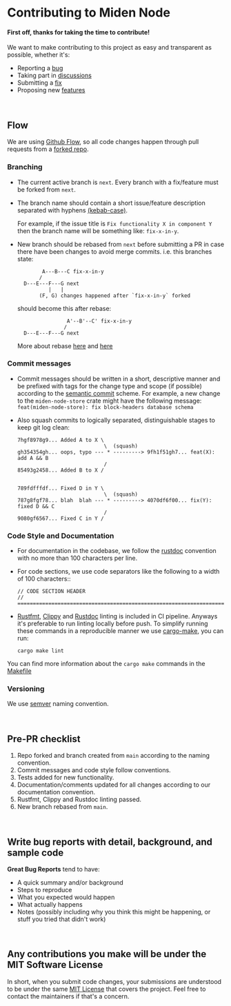 # Contributing to Miden Node

#### First off, thanks for taking the time to contribute!

We want to make contributing to this project as easy and transparent as possible, whether it's:

- Reporting a [bug](https://github.com/0xPolygonMiden/miden-node/issues/new)
- Taking part in [discussions](https://github.com/0xPolygonMiden/miden-node/discussions)
- Submitting a [fix](https://github.com/0xPolygonMiden/miden-node/pulls)
- Proposing new [features](https://github.com/0xPolygonMiden/miden-node/issues/new)

&nbsp;

## Flow
We are using [Github Flow](https://docs.github.com/en/get-started/quickstart/github-flow), so all code changes happen through pull requests from a [forked repo](https://docs.github.com/en/get-started/quickstart/fork-a-repo).

### Branching
- The current active branch is `next`. Every branch with a fix/feature must be forked from `next`.

- The branch name should contain a short issue/feature description separated with hyphens [(kebab-case)](https://en.wikipedia.org/wiki/Letter_case#Kebab_case).

    For example, if the issue title is `Fix functionality X in component Y` then the branch name will be something like: `fix-x-in-y`.

- New branch should be rebased from `next` before submitting a PR in case there have been changes to avoid merge commits.
i.e. this branches state:
  ```
          A---B---C fix-x-in-y
         /
    D---E---F---G next
            |   |
         (F, G) changes happened after `fix-x-in-y` forked
  ```

  should become this after rebase:


  ```
                  A'--B'--C' fix-x-in-y
                 /
    D---E---F---G next
  ```


  More about rebase [here](https://git-scm.com/docs/git-rebase) and [here](https://www.atlassian.com/git/tutorials/rewriting-history/git-rebase#:~:text=What%20is%20git%20rebase%3F,of%20a%20feature%20branching%20workflow.)


### Commit messages
- Commit messages should be written in a short, descriptive manner and be prefixed with tags for the change type and scope (if possible) according to the [semantic commit](https://gist.github.com/joshbuchea/6f47e86d2510bce28f8e7f42ae84c716) scheme.
For example, a new change to the `miden-node-store` crate might have the following message: `feat(miden-node-store): fix block-headers database schema`

- Also squash commits to logically separated, distinguishable stages to keep git log clean:
    ```
    7hgf8978g9... Added A to X \
                                \  (squash)
    gh354354gh... oops, typo --- * ---------> 9fh1f51gh7... feat(X): add A && B
                                /
    85493g2458... Added B to X /


    789fdfffdf... Fixed D in Y \
                                \  (squash)
    787g8fgf78... blah  blah --- * ---------> 4070df6f00... fix(Y): fixed D && C
                                /
    9080gf6567... Fixed C in Y /
    ```

### Code Style and Documentation
- For documentation in the codebase, we follow the [rustdoc](https://doc.rust-lang.org/rust-by-example/meta/doc.html) convention with no more than 100 characters per line.
- For code sections, we use code separators like the following to a width of 100 characters::
    ```
    // CODE SECTION HEADER
    // ================================================================================
    ```

- [Rustfmt](https://github.com/rust-lang/rustfmt), [Clippy](https://github.com/rust-lang/rust-clippy) and [Rustdoc](https://doc.rust-lang.org/rustdoc/index.html) linting is included in CI pipeline. Anyways it's preferable to run linting locally before push. To simplify running these commands in a reproducible manner we use [cargo-make](https://github.com/sagiegurari/cargo-make), you can run:

    ```
    cargo make lint
    ```

You can find more information about the `cargo make` commands in the [Makefile](Makefile.toml)

### Versioning
We use [semver](https://semver.org/) naming convention.

&nbsp;

## Pre-PR checklist
1. Repo forked and branch created from `main` according to the naming convention.
2. Commit messages and code style follow conventions.
3. Tests added for new functionality.
4. Documentation/comments updated for all changes according to our documentation convention.
5. Rustfmt, Clippy and Rustdoc linting passed.
6. New branch rebased from `main`.

&nbsp;

## Write bug reports with detail, background, and sample code

**Great Bug Reports** tend to have:

- A quick summary and/or background
- Steps to reproduce
- What you expected would happen
- What actually happens
- Notes (possibly including why you think this might be happening, or stuff you tried that didn't work)

&nbsp;

## Any contributions you make will be under the MIT Software License
In short, when you submit code changes, your submissions are understood to be under the same [MIT License](http://choosealicense.com/licenses/mit/) that covers the project. Feel free to contact the maintainers if that's a concern.
